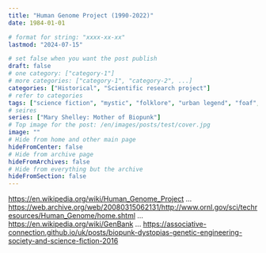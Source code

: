 ```yaml
---
title: "Human Genome Project (1990-2022)"
date: 1984-01-01

# format for string: "xxxx-xx-xx"
lastmod: "2024-07-15"

# set false when you want the post publish
draft: false
# one category: ["category-1"]
# more categories: ["category-1", "category-2", ...]
categories: ["Historical", "Scientific research project"]
# refer to categories
tags: ["science fiction", "mystic", "folklore", "urban legend", "foaf", "biohazard", "necro fetishism", "militarism", "humanism", "posthumanism", "pandemic", "zombie"]
# seires
series: ["Mary Shelley: Mother of Biopunk"]
# Top image for the post: /en/images/posts/test/cover.jpg
image: ""
# Hide from home and other main page
hideFromCenter: false
# Hide from archive page
hideFromArchives: false
# Hide from everything but the archive
hideFromSection: false
---
```

https://en.wikipedia.org/wiki/Human_Genome_Project
...
https://web.archive.org/web/20080315062131/http://www.ornl.gov/sci/techresources/Human_Genome/home.shtml
...
https://en.wikipedia.org/wiki/GenBank
...
https://associative-connection.github.io/uk/posts/biopunk-dystopias-genetic-engineering-society-and-science-fiction-2016
<!--more-->